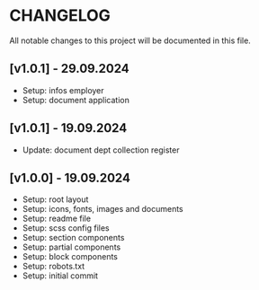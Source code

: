 # CHANGELOG

All notable changes to this project will be documented in this file.

## [v1.0.1] - 29.09.2024
- Setup: infos employer
- Setup: document application

## [v1.0.1] - 19.09.2024
- Update: document dept collection register

## [v1.0.0] - 19.09.2024
- Setup: root layout
- Setup: icons, fonts, images and documents
- Setup: readme file
- Setup: scss config files
- Setup: section components
- Setup: partial components
- Setup: block components
- Setup: robots.txt
- Setup: initial commit